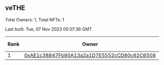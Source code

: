 ## veTHE

Total Owners: 1, Total NFTs: 1

Last built: Tue, 07 Nov 2023 05:07:36 GMT

| Rank | Owner | Voting Power | Influence | NFTs Id |
| --- | --- | --- | --- | --- |
  | 1 | [0xAE1c38847Fb90A13a2a1D7E5552cCD80c62C6508](https://debank.com/profile/0xAE1c38847Fb90A13a2a1D7E5552cCD80c62C6508?chain=bsc) | 2,897,359.706 | 3.47506% | 1 |